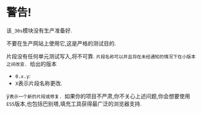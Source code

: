 # 警告!

该`_30s`模块没有生产准备好. 

不要在生产网站上使用它,这是严格的测试目的. 

片段没有任何单元测试写入,将不可靠. `片段名称可以并且将在未经通知的情况下在小版本之间改变. `给出的版本

-   `0.x.y`: 
-   `X`表示片段名称更改. 

ÿ`表示一个新的片段或修复. `如果你的项目不严肃,你不关心上述问题,你会想要使用`ES5`版本,也包括巴别塔,填充工具获得最广泛的浏览器支持. 